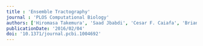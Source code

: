 ```yaml
---
title : 'Ensemble Tractography'
journal : 'PLOS Computational Biology'
authors: ['Hiromasa Takemura', 'Saad Jbabdi', 'Cesar F. Caiafa', 'Brian A. Wandell', 'Franco Pestilli']
publicationDate: '2016/02/04'
doi: '10.1371/journal.pcbi.1004692'
---
```

